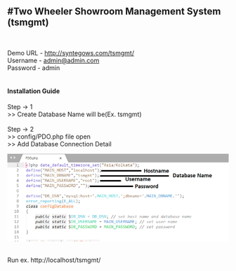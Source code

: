 <h2>#Two Wheeler Showroom Management System (tsmgmt)</h2><br>

Demo URL - http://syntegows.com/tsmgmt/<br>
Username - admin@admin.com<br>
Password - admin<br>
<br>

<h4>Installation Guide</h4>
Step -> 1<br>
	>> Create Database Name will be(Ex. tsmgmt)<br><br>
Step -> 2<br>
	>> config/PDO.php file open<br>
	>> Add Database Connection Detail<br>
	
![alt text](https://github.com/cgvaghela/tsmgmt/blob/master/config-PDO.png)<br>
<br>

Run ex. http://localhost/tsmgmt/